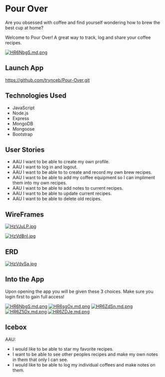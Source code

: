 # Pour Over
Are you obsessed with coffee and find yourself wondering how to brew the best cup at home?

Welcome to Pour Over! A great way to track, log and share your coffee recipes.

[![HR6NbgS.md.png](https://iili.io/HR6NbgS.md.png)](https://freeimage.host/i/HR6NbgS)

## Launch App
https://github.com/trynceb/Pour-Over.git

## Technologies Used
- JavaScript
- Node.js
- Express
- MongoDB
- Mongoose
- Bootstrap

## User Stories
- AAU I want to be able to create my own profile.
- AAU I want to log in and logout.
- AAU I want to be able to to create and record my own brew recipes.
- AAU I want to be able to add my coffee equipment so I can impliment them into my own recipes.
- AAU I want to be able to add notes to current recipes.
- AAU I want to be able to update current recipes.
- AAU I want to be able to delete old recipes.

## WireFrames
[![HzVJuLP.jpg](https://iili.io/HzVJuLP.jpg)](https://freeimage.host/)

[![HzVdBnI.jpg](https://iili.io/HzVdBnI.jpg)](https://freeimage.host/)

## ERD
[![HzVdvSa.jpg](https://iili.io/HzVdvSa.jpg)](https://freeimage.host/)

## Into the App
Upon opening the app you will be given these 3 choices. Make sure you login first to gain full access!

[![HR6NbgS.md.png](https://iili.io/HR6NbgS.md.png)](https://freeimage.host/i/HR6NbgS)
[![HR6sgOx.md.png](https://iili.io/HR6sgOx.md.png)](https://freeimage.host/i/HR6sgOx)
[![HR6ZdSn.md.png](https://iili.io/HR6ZdSn.md.png)](https://freeimage.host/i/HR6ZdSn)
[![HR6Z5Dx.md.png](https://iili.io/HR6Z5Dx.md.png)](https://freeimage.host/i/HR6Z5Dx)
[![HR6ZDJe.md.png](https://iili.io/HR6ZDJe.md.png)](https://freeimage.host/i/HR6ZDJe)


## Icebox
AAU:
- I would like to be able to star my favorite recipes.
- I want to be able to see other peoples recipes and make my own notes in them that only I can see.
- I would like to be able to log my individual coffees and make notes on them.
